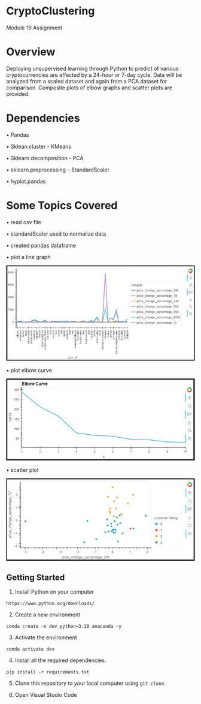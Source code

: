 # CryptoClustering
Module 19 Assignment

# Overview
Deploying unsupervised learning through Python to predict of various cryptocurrencies are affected by a 24-hour or 7-day cycle. Data will be analyzed from a scaled dataset and again from a PCA dataset for comparison.
Composite plots of elbow graphs and scatter plots are provided.

# Dependencies
•	Pandas

•	Sklean.cluster - KMeans

•	Sklearn.decomposition - PCA

•	sklearn.preprocessing – StandardScaler

•	hyplot.pandas


# Some Topics Covered

•	read csv file

•	standardScaler used to normalize data

•	created pandas dataframe

•	plot a line graph

![line](https://github.com/PSchaefer82/CryptoClustering/blob/main/Resources/Initial%20linegraph.png)

•	plot elbow curve

![elbow](https://github.com/PSchaefer82/CryptoClustering/blob/main/Resources/Elbow%20Curve.png)

•	scatter plot

![elbow](https://github.com/PSchaefer82/CryptoClustering/blob/main/Resources/Scatterplot.png)





## Getting Started
1. Install Python on your computer
```
https://www.python.org/downloads/
```
2. Create a new environment
```
conda create -n dev python=3.10 anaconda -y
```
3. Activate the environment
```
conda activate dev
```
4. Install all the required dependencies.
```
pip install -r requirements.txt
```
5. Clone this repository to your local computer using `git clone`.

6. Open Visual Studio Code
